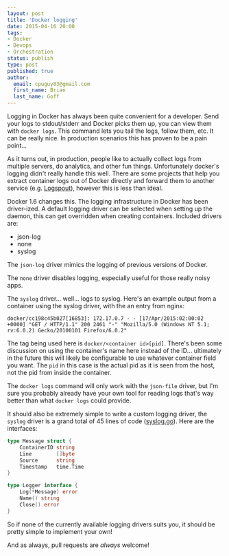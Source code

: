 ```yaml
---
layout: post
title: 'Docker logging'
date: 2015-04-16 20:00
tags:
- Docker
- Devops
- Orchestration
status: publish
type: post
published: true
author:
  email: cpuguy83@gmail.com
  first_name: Brian
  last_name: Goff
---
```


Logging in Docker has always been quite convenient for a developer. Send your
logs to stdout/stderr and Docker picks them up, you can view them with
`docker logs`. This command lets you tail the logs, follow them, etc. It can be
really nice. 
In production scenarios this has proven to be a pain point...

<!--break-->

As it turns out, in production, people like to actually collect logs from multiple
servers, do analytics, and other fun things. Unfortunately docker's logging
didn't really handle this well. There are some projects that help you extract
container logs out of Docker directly and forward them to another service
(e.g. [Logspout](https://github.com/progrium/logspout)), however this is less
than ideal.

Docker 1.6 changes this. The logging infrastructure in Docker has been
driver-ized. A default logging driver can be selected when setting up the
daemon, this can get overridden when creating containers. 
Included drivers are: 

- json-log
- none
- syslog

The `json-log` driver mimics the logging of previous versions of Docker. 

The `none` driver disables logging, especially useful for those really noisy
apps. 

The `syslog` driver... well... logs to syslog. 
Here's an example output from a container using the syslog driver, with the an
entry from nginx:

```
docker/cc198c45b027[16853]: 172.17.0.7 - - [17/Apr/2015:02:00:02 +0000] "GET / HTTP/1.1" 200 2461 "-" "Mozilla/5.0 (Windows NT 5.1; rv:6.0.2) Gecko/20100101 Firefox/6.0.2"
```

The tag being used here is `docker/<container id>[pid]`. There's been some
discussion on using the container's name here instead of the ID... ultimately
in the future this will likely be configurable to use whatever container field
you want. The `pid` in this case is the actual pid as it is seen from the host,
not the pid from inside the container.


The `docker logs` command will only work with the `json-file` driver, but I'm
sure you probably already have your own tool for reading logs that's way better
than what `docker logs` could provide.

It should also be extremely simple to write a custom logging driver, the `syslog`
driver is a grand total of 45 lines of code
([syslog.go](https://github.com/docker/docker/blob/v1.6.0/daemon/logger/syslog/syslog.go)).
Here are the interfaces:

```go
type Message struct {
	ContainerID string
	Line        []byte
	Source      string
	Timestamp   time.Time
}

type Logger interface {
	Log(*Message) error
	Name() string
	Close() error
}
```

So if none of the currently available logging drivers suits you, it should be
pretty simple to implement your own!

And as always, pull requests are _always_ welcome!

